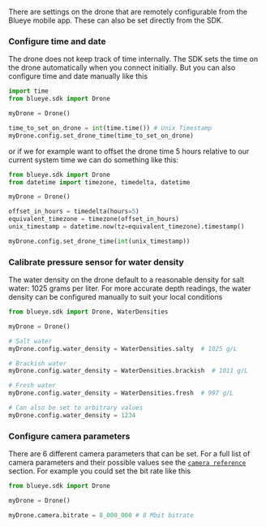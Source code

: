 There are settings on the drone that are remotely configurable from the Blueye mobile app. These can also be set directly from the SDK.

### Configure time and date
The drone does not keep track of time internally. The SDK sets the time on the drone automatically when you connect initially. But you can also configure time and date manually like this

```python
import time
from blueye.sdk import Drone

myDrone = Drone()

time_to_set_on_drone = int(time.time()) # Unix Timestamp
myDrone.config.set_drone_time(time_to_set_on_drone)
```

or if we for example want to offset the drone time 5 hours relative to our current system time we can do something like this:

```python
from blueye.sdk import Drone
from datetime import timezone, timedelta, datetime

myDrone = Drone()

offset_in_hours = timedelta(hours=5)
equivalent_timezone = timezone(offset_in_hours)
unix_timestamp = datetime.now(tz=equivalent_timezone).timestamp()

myDrone.config.set_drone_time(int(unix_timestamp))
```

### Calibrate pressure sensor for water density
The water density on the drone default to a reasonable density for salt water: 1025 grams per liter. For more accurate depth readings, the water density can be configured manually to suit your local conditions

```python
from blueye.sdk import Drone, WaterDensities

myDrone = Drone()

# Salt water
myDrone.config.water_density = WaterDensities.salty  # 1025 g/L

# Brackish water
myDrone.config.water_density = WaterDensities.brackish  # 1011 g/L

# Fresh water
myDrone.config.water_density = WaterDensities.fresh  # 997 g/L

# Can also be set to arbitrary values
myDrone.config.water_density = 1234
```

### Configure camera parameters
There are 6 different camera parameters that can be set. For a full list of camera parameters and their possible values see the [`camera reference`](../../reference/blueye/sdk/camera) section. For example you could set the bit rate like this

```python
from blueye.sdk import Drone

myDrone = Drone()

myDrone.camera.bitrate = 8_000_000 # 8 Mbit bitrate
```
